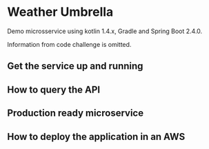 # Weather Umbrella

Demo microsservice using kotlin 1.4.x, Gradle and Spring Boot 2.4.0.

Information from code challenge is omitted.

## Get the service up and running

## How to query the API

## Production ready microservice

## How to deploy the application in an AWS